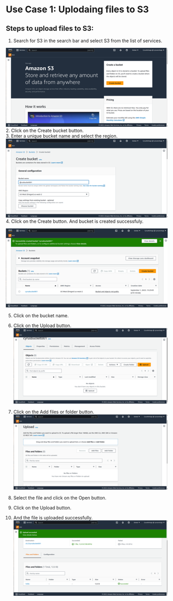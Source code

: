 # Use Case 1: Uplodaing files to S3

## Steps to upload files to S3:

1. Search for S3 in the search bar and select S3 from the list of services.

![S3](/Images/uploading-files-s3/searchs3.png)
2. Click on the Create bucket button. <br>
3. Enter a unique bucket name and select the region.
![S3](/Images/uploading-files-s3/namingbucket.png)
4. Click on the Create button.
And bucket is created successfuly.

![S3](/Images/uploading-files-s3/bucketcreated.png)

5. Click on the bucket name. <br>

6. Click on the Upload button.
![S3](/Images/uploading-files-s3/uploadbutton.png)
7. Click on the Add files or folder button.
![S3](/Images/uploading-files-s3/addfiles.png)
8. Select the file and click on the Open button.
9. Click on the Upload button.

10. And the file is uploaded successfully.
![S3](/Images/uploading-files-s3/successsfulupload.png)